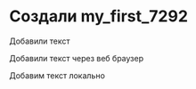 ﻿# Создали my_first_7292

Добавили текст

Добавили текст через веб браузер

Добавим текст локально 
